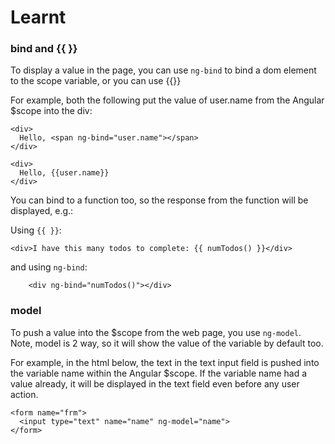 # Learnt

### bind and {{ }}

To display a value in the page, you can use `ng-bind` to bind a dom element to the scope variable, or you can use {{}}

For example, both the following put the value of user.name from the Angular $scope into the div:
```
<div>
  Hello, <span ng-bind="user.name"></span>
</div>

```

```
<div>
  Hello, {{user.name}}
</div>
```

You can bind to a function too, so the response from the function will be displayed, e.g.:

Using `{{ }}`:
```
<div>I have this many todos to complete: {{ numTodos() }}</div>
```

and using `ng-bind`:
```
    <div ng-bind="numTodos()"></div>
```

### model

To push a value into the $scope from the web page, you use `ng-model`.
Note, model is 2 way, so it will show the value of the variable by default too.

For example, in the html below, the text in the text input field is pushed into the variable name within the Angular $scope. If the variable name had a value already, it will be displayed in the text field even before any user action.
```
<form name="frm">
  <input type="text" name="name" ng-model="name">
</form>
```

